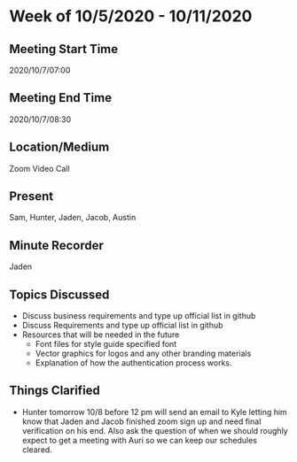 # Week of 10/5/2020 - 10/11/2020

## Meeting Start Time
2020/10/7/07:00

## Meeting End Time
2020/10/7/08:30

## Location/Medium
Zoom Video Call

## Present
Sam, Hunter, Jaden, Jacob, Austin

## Minute Recorder
Jaden


## Topics Discussed
- Discuss business requirements and type up official list in github
- Discuss Requirements and type up official list in github
- Resources that will be needed in the future
  - Font files for style guide specified font
  - Vector graphics for logos and any other branding materials
  - Explanation of how the authentication process works.



## Things Clarified
- Hunter tomorrow 10/8 before 12 pm will send an email to Kyle letting him know that Jaden and Jacob finished zoom sign up and need final verification on his end. Also ask the question of when we should roughly expect to get a meeting with Auri so we can keep our schedules cleared.

